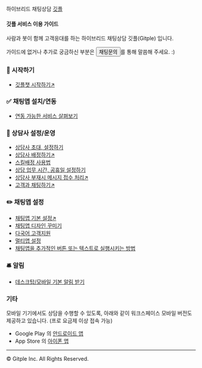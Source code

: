 하이브리드 채팅상담 [깃플](https://gitple.io)

#### 깃플 서비스 이용 가이드

사람과 봇이 함께 고객응대를 하는 하이브리드 채팅상담 깃플(Gitple) 입니다.

가이드에 없거나 추가로 궁금하신 부분은 <button name="채팅문의" onclick="javascript:inappOpenByLang('ko')">채팅문의</button>를 통해 말씀해 주세요. :)

### 🌱 시작하기

- [깃플챗 시작하기↗️](https://www.notion.so/9ae39a2a9dc34123ae748c173c6e6dea)

### ✅ 채팅앱 설치/연동

- [연동 가능한 서비스 살펴보기](sdk-list.md)

### 💬 상담사 설정/운영

- [상담사 초대, 설정하기](ws-settings-agents.md)
- [상담사 배정하기↗️](https://gitple.io/agent_routing/)
- [스킬배정 사용법](skillrouting.md)
- [상담 업무 시간, 공휴일 설정하기](https://guide.gitple.io/#/ws-settings-app?id=%EC%83%81%EB%8B%B4-%EC%97%85%EB%AC%B4-%EC%8B%9C%EA%B0%84)
- [상담사 부재시 메시지 접수 처리↗️](https://gitple.io/message_submit/)
- [고객과 채팅하기↗️](https://brunch.co.kr/@gitple/9)


### ✏️ 채팅앱 설정

- [채팅앱 기본 설정↗️](ws-settings-inapp.md)
- [채팅앱 디자인 꾸미기](inapp-custom-style.md)
- [다국어 고객지원](multilang.md)
- [멀티앱 설정](multiapp.md)
- [채팅앱을 추가적인 버튼 또는 텍스트로 실행시키는 방법](linkopen.md)

### 🛎 알림

- [데스크탑/모바일 기본 알림 받기](alerts.md)

### 기타

모바일 기기에서도 상담을 수행할 수 있도록, 아래와 같이 워크스페이스 모바일 버전도 제공하고 있습니다. (프로 요금제 이상 접속 가능)

- Google Play 의 [안드로이드 앱](https://play.google.com/store/apps/details?id=com.gitpleapp)
- App Store 의 [아이폰 앱](https://apps.apple.com/kr/app/gitple-workspace-%EA%B9%83%ED%94%8C-%EC%9B%8C%ED%81%AC%EC%8A%A4%ED%8E%98%EC%9D%B4%EC%8A%A4/id1459615463)

---

© Gitple Inc. All Rights Reserved.
